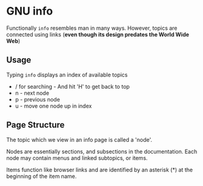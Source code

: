 # GNU info

Functionally `info` resembles man in many ways.
However, topics are connected using links (**even though its design predates the World Wide Web**)

## Usage

Typing `info` displays an index of available topics

* / for searching - And hit 'H' to get back to top
* n - next node
* p - previous node
* u - move one node up in index

## Page Structure

The topic which we view in an info page is called a 'node'.

Nodes are essentially sections, and subsections in the documentation.
Each node may contain menus and linked subtopics, or items.

Items function like browser links and are identified by an asterisk (\*) at the beginning of the item name.

